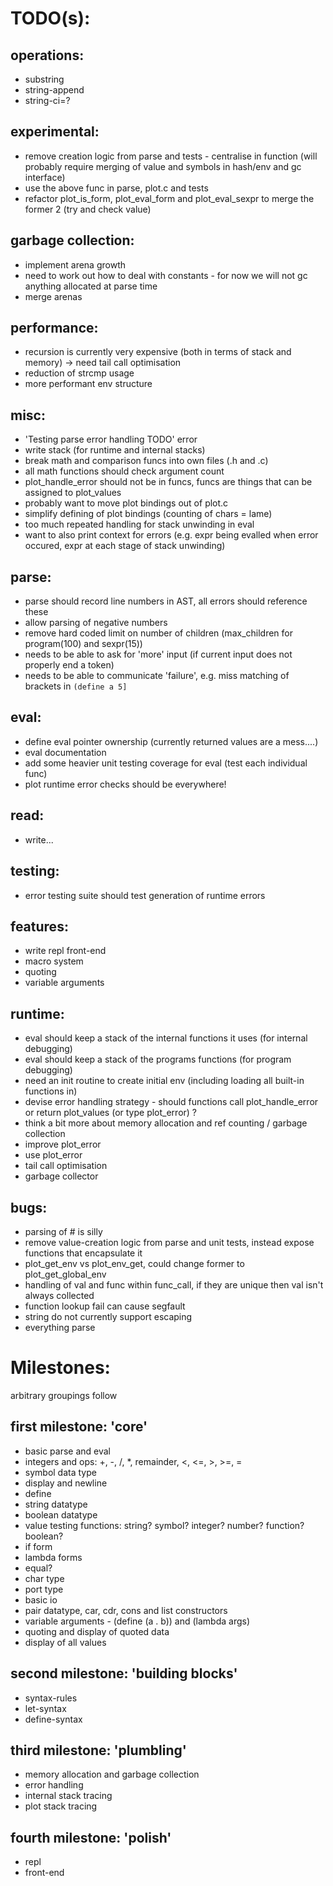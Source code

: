 TODO(s):
=====

operations:
-----------
* substring
* string-append
* string-ci=?

experimental:
-------------
* remove creation logic from parse and tests - centralise in function (will probably require merging of value and symbols in hash/env and gc interface)
* use the above func in parse, plot.c and tests
* refactor plot_is_form, plot_eval_form and plot_eval_sexpr to merge the former 2 (try and check value)

garbage collection:
-------------------
* implement arena growth
* need to work out how to deal with constants - for now we will not gc anything allocated at parse time
* merge arenas

performance:
------------
* recursion is currently very expensive (both in terms of stack and memory) -> need tail call optimisation
* reduction of strcmp usage
* more performant env structure

misc:
-----
* 'Testing parse error handling TODO' error
* write stack (for runtime and internal stacks)
* break math and comparison funcs into own files (.h and .c)
* all math functions should check argument count
* plot_handle_error should not be in funcs, funcs are things that can be assigned to plot_values
* probably want to move plot bindings out of plot.c
* simplify defining of plot bindings (counting of chars = lame)
* too much repeated handling for stack unwinding in eval
* want to also print context for errors (e.g. expr being evalled when error occured, expr at each stage of stack unwinding)

parse:
------
* parse should record line numbers in AST, all errors should reference these
* allow parsing of negative numbers
* remove hard coded limit on number of children (max_children for program(100) and sexpr(15))
* needs to be able to ask for 'more' input (if current input does not properly end a token)
* needs to be able to communicate 'failure', e.g. miss matching of brackets in `(define a 5]`

eval:
-----
* define eval pointer ownership (currently returned values are a mess....)
* eval documentation
* add some heavier unit testing coverage for eval (test each individual func)
* plot runtime error checks should be everywhere!

read:
-----
* write...

testing:
--------
* error testing suite should test generation of runtime errors

features:
---------
* write repl front-end
* macro system
* quoting
* variable arguments

runtime:
---------
* eval should keep a stack of the internal functions it uses (for internal debugging)
* eval should keep a stack of the programs functions (for program debugging)
* need an init routine to create initial env (including loading all built-in functions in)
* devise error handling strategy - should functions call plot_handle_error or return plot_values (or type plot_error) ?
* think a bit more about memory allocation and ref counting / garbage collection
* improve plot_error
* use plot_error
* tail call optimisation
* garbage collector

bugs:
-----
* parsing of # is silly
* remove value-creation logic from parse and unit tests, instead expose functions that encapsulate it
* plot_get_env vs plot_env_get, could change former to plot_get_global_env
* handling of val and func within func_call, if they are unique then val isn't always collected
* function lookup fail can cause segfault
* string do not currently support escaping
* everything parse

Milestones:
===========
arbitrary groupings follow

first milestone: 'core'
----------------
* basic parse and eval
* integers and ops: +, -, /, *, remainder, <, <=, >, >=, =
* symbol data type
* display and newline
* define
* string datatype
* boolean datatype
* value testing functions: string? symbol? integer? number? function? boolean?
* if form
* lambda forms
* equal?
* char type
* port type
* basic io
* pair datatype, car, cdr, cons and list constructors
* variable arguments - (define (a . b)) and (lambda args)
* quoting and display of quoted data
* display of all values

second milestone: 'building blocks'
-----------------
* syntax-rules
* let-syntax
* define-syntax

third milestone: 'plumbling'
---------------
* memory allocation and garbage collection
* error handling
* internal stack tracing
* plot stack tracing

fourth milestone: 'polish'
----------------
* repl
* front-end

